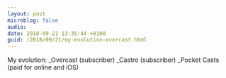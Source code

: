 ```yaml
---
layout: post
microblog: false
audio: 
date: 2018-09-21 13:35:44 +0100
guid: /2018/09/21/my-evolution-overcast.html
---
```

My evolution: 
_Overcast (subscriber) 
_Castro (subscriber)
_Pocket Casts (paid for online and iOS)
